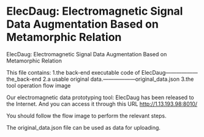 # ElecDaug: Electromagnetic Signal Data Augmentation Based on Metamorphic Relation
ElecDaug: Electromagnetic Signal Data Augmentation Based on Metamorphic Relation

This file contains:
  1.the back-end executable code of ElecDaug——————the_back-end
  2.a usable original data.——————original_data.json
  3.the tool operation flow image
  
Our electromagnetic data prototyping tool: ElecDaug has been released to the Internet. And you can access it through this URL http://1.13.193.98:8010/

You should follow the flow image to perform the relevant steps.

The original_data.json file can be used as data for uploading.
